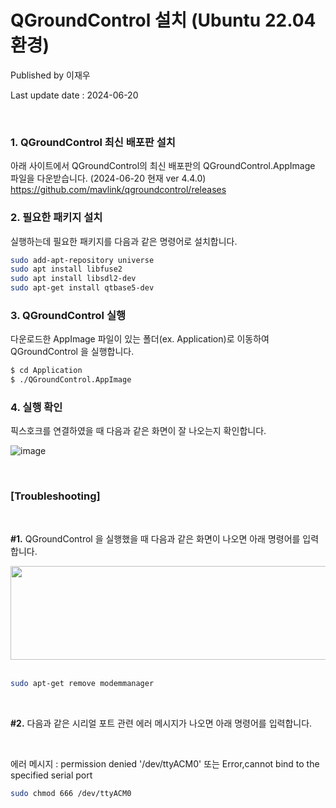 # QGroundControl 설치 (Ubuntu 22.04 환경)

Published by 이재우

Last update date : 2024-06-20  

<br>

### 1. QGroundControl 최신 배포판 설치

아래 사이트에서 QGroundControl의 최신 배포판의 QGroundControl.AppImage 파일을 다운받습니다. (2024-06-20 현재 ver 4.4.0)
https://github.com/mavlink/qgroundcontrol/releases

### 2. 필요한 패키지 설치

실행하는데 필요한 패키지를 다음과 같은 명령어로 설치합니다. 

```bash
sudo add-apt-repository universe
sudo apt install libfuse2
sudo apt install libsdl2-dev
sudo apt-get install qtbase5-dev
```

### 3. QGroundControl 실행

다운로드한 AppImage 파일이 있는 폴더(ex. Application)로 이동하여 QGroundControl 을 실행합니다. 

```bash
$ cd Application
$ ./QGroundControl.AppImage
```

### 4. 실행 확인

픽스호크를 연결하였을 때 다음과 같은 화면이 잘 나오는지 확인합니다. 

![image](https://github.com/jwleesnu/PX4-ROS2-setting/assets/173290153/949a0fa9-0dc2-409f-b47b-40fe20434873)

<br>

### [Troubleshooting]

<br>

__#1.__ QGroundControl 을 실행했을 때 다음과 같은 화면이 나오면 아래 명령어를 입력합니다. 

<img src="https://github.com/jwleesnu/PX4-ROS2-setting/assets/173290153/84946554-0dd4-4782-960c-5a7901c54489" width = "700" height="150"/>

 <br>

 <br>

```bash
sudo apt-get remove modemmanager
```

<br>

__#2.__ 다음과 같은 시리얼 포트 관련 에러 메시지가 나오면 아래 명령어를 입력합니다. 

<br>

에러 메시지 : permission denied '/dev/ttyACM0' 또는 Error,cannot bind to the specified serial port

```bash
sudo chmod 666 /dev/ttyACM0
```










